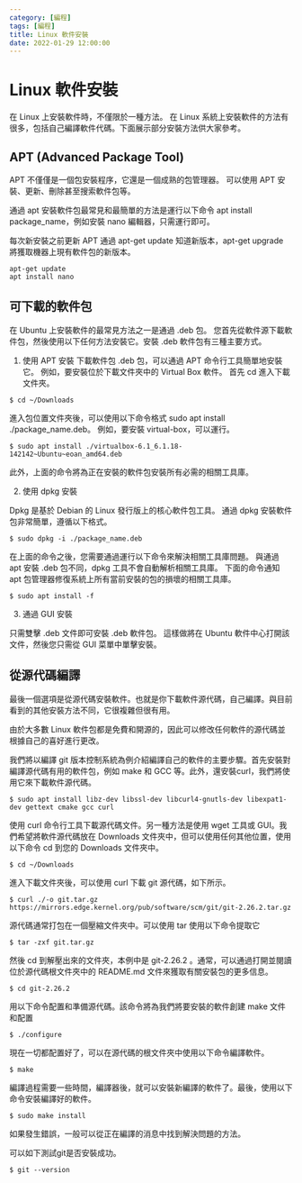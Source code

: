 ```yaml
---
category: [編程]
tags: [編程]
title: Linux 軟件安裝
date: 2022-01-29 12:00:00
---
```


# Linux 軟件安裝

在 Linux 上安裝軟件時，不僅限於一種方法。 在 Linux 系統上安裝軟件的方法有很多，包括自己編譯軟件代碼。下面展示部分安裝方法供大家參考。

## APT (Advanced Package Tool)

APT 不僅僅是一個包安裝程序，它還是一個成熟的包管理器。 可以使用 APT 安裝、更新、刪除甚至搜索軟件包等。

通過 apt 安裝軟件包最常見和最簡單的方法是運行以下命令 apt install package_name，例如安裝 nano 編輯器，只需運行即可。

每次新安裝之前更新 APT 通過 apt-get update 知道新版本，apt-get upgrade 將獲取機器上現有軟件包的新版本。

```shell
apt-get update
apt install nano
```

## 可下載的軟件包

在 Ubuntu 上安裝軟件的最常見方法之一是通過 .deb 包。 您首先從軟件源下載軟件包，然後使用以下任何方法安裝它。安裝 .deb 軟件包有三種主要方式。

1. 使用 APT 安裝
下載軟件包 .deb 包，可以通過 APT 命令行工具簡單地安裝它。 例如，要安裝位於下載文件夾中的 Virtual Box 軟件。 首先 cd 進入下載文件夾。

```shell
$ cd ~/Downloads
```

進入包位置文件夾後，可以使用以下命令格式 sudo apt install ./package_name.deb。 例如，要安裝 virtual-box，可以運行。

```shell
$ sudo apt install ./virtualbox-6.1_6.1.18-142142~Ubuntu~eoan_amd64.deb
```

此外，上面的命令將為正在安裝的軟件包安裝所有必需的相關工具庫。


2. 使用 dpkg 安裝

Dpkg 是基於 Debian 的 Linux 發行版上的核心軟件包工具。 通過 dpkg 安裝軟件包非常簡單，遵循以下格式。

```shell
$ sudo dpkg -i ./package_name.deb
```

在上面的命令之後，您需要通過運行以下命令來解決相關工具庫問題。 與通過 apt 安裝 .deb 包不同，dpkg 工具不會自動解析相關工具庫。
下面的命令通知 apt 包管理器修復系統上所有當前安裝的包的損壞的相關工具庫。

```shell
$ sudo apt install -f
```

3. 通過 GUI 安裝

只需雙擊 .deb 文件即可安裝 .deb 軟件包。 這樣做將在 Ubuntu 軟件中心打開該文件，然後您只需從 GUI 菜單中單擊安裝。

## 從源代碼編譯

最後一個選項是從源代碼安裝軟件。也就是你下載軟件源代碼，自己編譯。與目前看到的其他安裝方法不同，它很複雜但很有用。

由於大多數 Linux 軟件包都是免費和開源的，因此可以修改任何軟件的源代碼並根據自己的喜好進行更改。

我們將以編譯 git 版本控制系統為例介紹編譯自己的軟件的主要步驟。首先安裝對編譯源代碼有用的軟件包，例如 make 和 GCC 等。此外，還安裝curl，我們將使用它來下載軟件源代碼。

```shell
$ sudo apt install libz-dev libssl-dev libcurl4-gnutls-dev libexpat1-dev gettext cmake gcc curl
```

使用 curl 命令行工具下載源代碼文件。另一種方法是使用 wget 工具或 GUI。我們希望將軟件源代碼放在 Downloads 文件夾中，但可以使用任何其他位置，使用以下命令 cd 到您的 Downloads 文件夾中。

```shell
$ cd ~/Downloads
```

進入下載文件夾後，可以使用 curl 下載 git 源代碼，如下所示。

```shell
$ curl ./-o git.tar.gz https://mirrors.edge.kernel.org/pub/software/scm/git/git-2.26.2.tar.gz
```

源代碼通常打包在一個壓縮文件夾中。可以使用 tar 使用以下命令提取它

```shell
$ tar -zxf git.tar.gz
```

然後 cd 到解壓出來的文件夾，本例中是 git-2.26.2 。通常，可以通過打開並閱讀位於源代碼根文件夾中的 README.md 文件來獲取有關安裝包的更多信息。

```shell
$ cd git-2.26.2
```

用以下命令配置和準備源代碼。該命令將為我們將要安裝的軟件創建 make 文件和配置

```shell
$ ./configure
```

現在一切都配置好了，可以在源代碼的根文件夾中使用以下命令編譯軟件。

```shell
$ make
```

編譯過程需要一些時間，編譯器後，就可以安裝新編譯的軟件了。最後，使用以下命令安裝編譯好的軟件。

```shell
$ sudo make install
```

如果發生錯誤，一般可以從正在編譯的消息中找到解決問題的方法。

可以如下測試git是否安裝成功。

```shell
$ git --version
```

